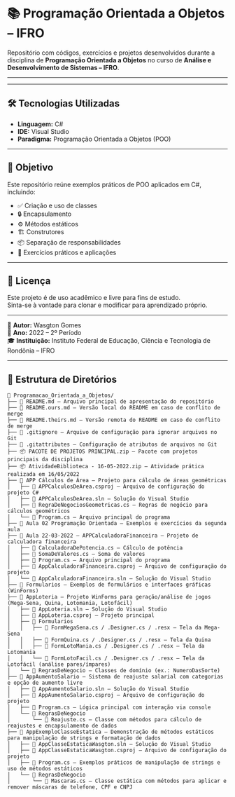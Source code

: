 # 📚 Programação Orientada a Objetos – IFRO

Repositório com códigos, exercícios e projetos desenvolvidos durante a disciplina de **Programação Orientada a Objetos** no curso de **Análise e Desenvolvimento de Sistemas – IFRO**.

---
---

## 🛠 Tecnologias Utilizadas
- **Linguagem:** C#  
- **IDE:** Visual Studio  
- **Paradigma:** Programação Orientada a Objetos (POO)  

---

## 🎯 Objetivo
Este repositório reúne exemplos práticos de POO aplicados em C#, incluindo:

- ✅ Criação e uso de classes  
- 🔒 Encapsulamento  
- ⚙️ Métodos estáticos  
- 🏗️ Construtores  
- 📦 Separação de responsabilidades  
- 🧩 Exercícios práticos e aplicações  

---

## 📜 Licença
Este projeto é de uso acadêmico e livre para fins de estudo.  
Sinta-se à vontade para clonar e modificar para aprendizado próprio.

---

📌 **Autor:** Wasgton Gomes  
📅 **Ano:** 2022 – 2º Período  
🎓 **Instituição:** Instituto Federal de Educação, Ciência e Tecnologia de Rondônia – IFRO

---

## 📂 Estrutura de Diretórios
```plaintext
📁 Programacao_Orientada_a_Objetos/
├── 📄 README.md — Arquivo principal de apresentação do repositório
├── 📄 README.ours.md — Versão local do README em caso de conflito de merge
├── 📄 README.theirs.md — Versão remota do README em caso de conflito de merge
├── 📄 .gitignore — Arquivo de configuração para ignorar arquivos no Git
├── 📄 .gitattributes — Configuração de atributos de arquivos no Git
├── 📦 PACOTE DE PROJETOS PRINCIPAL.zip — Pacote com projetos principais da disciplina
├── 📦 AtividadeBiblioteca - 16-05-2022.zip — Atividade prática realizada em 16/05/2022
├── 📁 APP Cálculos de Área — Projeto para cálculo de áreas geométricas
│   ├── 📄 APPCalculosDeArea.csproj — Arquivo de configuração do projeto C#
│   ├── 📄 APPCalculosDeArea.sln — Solução do Visual Studio
│   ├── 📄 RegraDeNegociosGeometricas.cs — Regras de negócio para cálculos geométricos
│   └── 📄 Program.cs — Arquivo principal do programa
├── 📁 Aula 02 Programação Orientada — Exemplos e exercícios da segunda aula
├── 📁 Aula 22-03-2022 – APPCalculadoraFinanceira — Projeto de calculadora financeira
│   ├── 📄 CalculadoraDePotencia.cs — Cálculo de potência
│   ├── 📄 SomaDeValores.cs — Soma de valores
│   ├── 📄 Program.cs — Arquivo principal do programa
│   ├── 📄 AppCalculadoraFinanceira.csproj — Arquivo de configuração do projeto
│   └── 📄 AppCalculadoraFinanceira.sln — Solução do Visual Studio
├── 📁 Formularios — Exemplos de formulários e interfaces gráficas (WinForms)
├── 📁 AppLoteria — Projeto WinForms para geração/análise de jogos (Mega-Sena, Quina, Lotomania, Lotofácil)
│   ├── 📄 AppLoteria.sln — Solução do Visual Studio
│   ├── 📄 AppLoteria.csproj — Projeto principal
│   ├── 📁 Formularios
│   │   ├── 📄 FormMegaSena.cs / .Designer.cs / .resx — Tela da Mega-Sena
│   │   ├── 📄 FormQuina.cs / .Designer.cs / .resx — Tela da Quina
│   │   ├── 📄 FormLotoMania.cs / .Designer.cs / .resx — Tela da Lotomania
│   │   └── 📄 FormLotoFacil.cs / .Designer.cs / .resx — Tela da Lotofácil (análise pares/ímpares)
│   └── 📁 RegrasDeNegocio — Classes de domínio (ex.: NumeroDasSorte)
├── 📁 AppAumentoSalario — Sistema de reajuste salarial com categorias e opção de aumento livre
│   ├── 📄 AppAumentoSalario.sln — Solução do Visual Studio
│   ├── 📄 AppAumentoSalario.csproj — Arquivo de configuração do projeto
│   ├── 📄 Program.cs — Lógica principal com interação via console
│   └── 📁 RegrasDeNegocio
│       └── 📄 Reajuste.cs — Classe com métodos para cálculo de reajustes e encapsulamento de dados
├── 📁 AppExemploClasseEstatica — Demonstração de métodos estáticos para manipulação de strings e formatação de dados
│   ├── 📄 AppClasseEstaticaWasgton.sln — Solução do Visual Studio
│   ├── 📄 AppClasseEstaticaWasgton.csproj — Arquivo de configuração do projeto
│   ├── 📄 Program.cs — Exemplos práticos de manipulação de strings e uso de métodos estáticos
│   └── 📁 RegrasDeNegocio
│       └── 📄 Mascaras.cs — Classe estática com métodos para aplicar e remover máscaras de telefone, CPF e CNPJ
